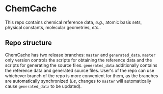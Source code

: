 # ChemCache

This repo contains chemical reference data, *e.g.*, atomic basis sets, physical constants, 
molecular geometries, *etc.*.

## Repo structure

ChemCache has two release branches: `master` and `generated_data`. `master` only version
controls the scripts for obtaining the reference data and the scripts for generating the
source files. `generated_data` additionally contains the reference data and generated
source files. User's of the repo can use whichever branch of the repo is more convenient
for them, as the branches are automatically synchronized (*i.e*, changes to `master` will
automatically cause `generated_data` to be updated).
